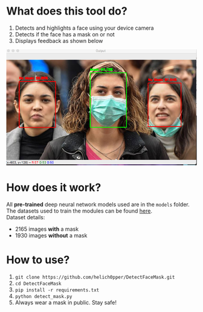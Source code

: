 # What does this tool do?
1. Detects and highlights a face using your device camera
2. Detects if the face has a mask on or not
3. Displays feedback as shown below

![Demo](https://github.com/helich0pper/DetectFaceMask/blob/master/demo.png) <br>

# How does it work?
All **pre-trained** deep neural network models used are in the ```models``` folder. <br>
The datasets used to train the modules can be found [here](https://drive.google.com/drive/folders/1XDte2DL2Mf_hw4NsmGst7QtYoU7sMBVG). <br>
Dataset details:
* 2165 images **with** a mask
* 1930 images **without** a mask

# How to use?
1. ```git clone https://github.com/helich0pper/DetectFaceMask.git```
2. ```cd DetectFaceMask```
3. ```pip install -r requirements.txt```
4. ```python detect_mask.py```
5. Always wear a mask in public. Stay safe!

